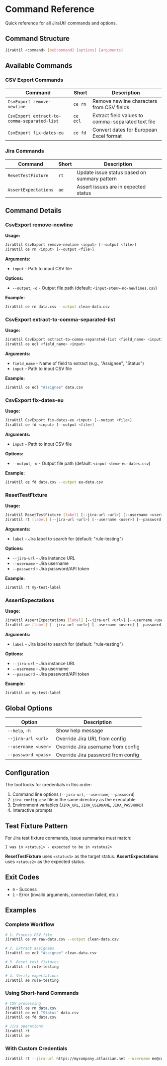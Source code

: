 # Command Reference

Quick reference for all JiraUtil commands and options.

## Command Structure

```bash
JiraUtil <command> [subcommand] [options] [arguments]
```

## Available Commands

### CSV Export Commands

| Command | Short | Description |
|---------|-------|-------------|
| `CsvExport remove-newline` | `ce rn` | Remove newline characters from CSV fields |
| `CsvExport extract-to-comma-separated-list` | `ce ecl` | Extract field values to comma-separated text file |
| `CsvExport fix-dates-eu` | `ce fd` | Convert dates for European Excel format |

### Jira Commands

| Command | Short | Description |
|---------|-------|-------------|
| `ResetTestFixture` | `rt` | Update issue status based on summary pattern |
| `AssertExpectations` | `ae` | Assert issues are in expected status |

## Command Details

### CsvExport remove-newline

**Usage:**
```bash
JiraUtil CsvExport remove-newline <input> [--output <file>]
JiraUtil ce rn <input> [--output <file>]
```

**Arguments:**
- `input` - Path to input CSV file

**Options:**
- `--output`, `-o` - Output file path (default: `<input-stem>-no-newlines.csv`)

**Example:**
```bash
JiraUtil ce rn data.csv --output clean-data.csv
```

### CsvExport extract-to-comma-separated-list

**Usage:**
```bash
JiraUtil CsvExport extract-to-comma-separated-list <field_name> <input>
JiraUtil ce ecl <field_name> <input>
```

**Arguments:**
- `field_name` - Name of field to extract (e.g., "Assignee", "Status")
- `input` - Path to input CSV file

**Example:**
```bash
JiraUtil ce ecl "Assignee" data.csv
```

### CsvExport fix-dates-eu

**Usage:**
```bash
JiraUtil CsvExport fix-dates-eu <input> [--output <file>]
JiraUtil ce fd <input> [--output <file>]
```

**Arguments:**
- `input` - Path to input CSV file

**Options:**
- `--output`, `-o` - Output file path (default: `<input-stem>-eu-dates.csv`)

**Example:**
```bash
JiraUtil ce fd data.csv --output eu-data.csv
```

### ResetTestFixture

**Usage:**
```bash
JiraUtil ResetTestFixture [label] [--jira-url <url>] [--username <user>] [--password <pass>]
JiraUtil rt [label] [--jira-url <url>] [--username <user>] [--password <pass>]
```

**Arguments:**
- `label` - Jira label to search for (default: "rule-testing")

**Options:**
- `--jira-url` - Jira instance URL
- `--username` - Jira username
- `--password` - Jira password/API token

**Example:**
```bash
JiraUtil rt my-test-label
```

### AssertExpectations

**Usage:**
```bash
JiraUtil AssertExpectations [label] [--jira-url <url>] [--username <user>] [--password <pass>]
JiraUtil ae [label] [--jira-url <url>] [--username <user>] [--password <pass>]
```

**Arguments:**
- `label` - Jira label to search for (default: "rule-testing")

**Options:**
- `--jira-url` - Jira instance URL
- `--username` - Jira username
- `--password` - Jira password/API token

**Example:**
```bash
JiraUtil ae my-test-label
```

## Global Options

| Option | Description |
|--------|-------------|
| `--help`, `-h` | Show help message |
| `--jira-url <url>` | Override Jira URL from config |
| `--username <user>` | Override Jira username from config |
| `--password <pass>` | Override Jira password from config |

## Configuration

The tool looks for credentials in this order:
1. Command line options (`--jira-url`, `--username`, `--password`)
2. `jira_config.env` file in the same directory as the executable
3. Environment variables (`JIRA_URL`, `JIRA_USERNAME`, `JIRA_PASSWORD`)
4. Interactive prompts

## Test Fixture Pattern

For Jira test fixture commands, issue summaries must match:

```
I was in <status1> - expected to be in <status2>
```

**ResetTestFixture** uses `<status1>` as the target status.
**AssertExpectations** uses `<status2>` as the expected status.

## Exit Codes

- `0` - Success
- `1` - Error (invalid arguments, connection failed, etc.)

## Examples

### Complete Workflow

```bash
# 1. Process CSV file
JiraUtil ce rn raw-data.csv --output clean-data.csv

# 2. Extract assignees
JiraUtil ce ecl "Assignee" clean-data.csv

# 3. Reset test fixtures
JiraUtil rt rule-testing

# 4. Verify expectations
JiraUtil ae rule-testing
```

### Using Short-hand Commands

```bash
# CSV processing
JiraUtil ce rn data.csv
JiraUtil ce ecl "Status" data.csv
JiraUtil ce fd data.csv

# Jira operations
JiraUtil rt
JiraUtil ae
```

### With Custom Credentials

```bash
JiraUtil rt --jira-url https://mycompany.atlassian.net --username me@company.com --password my_token
```
